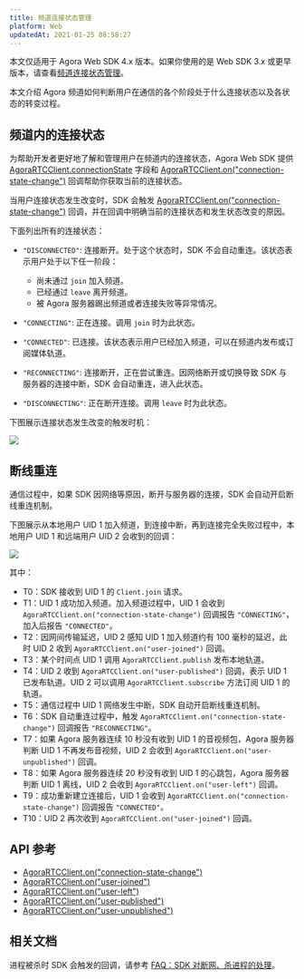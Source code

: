 ```yaml
---
title: 频道连接状态管理
platform: Web
updatedAt: 2021-01-25 08:58:27
---
```


<div class="alert note">本文仅适用于 Agora Web SDK 4.x 版本。如果你使用的是 Web SDK 3.x 或更早版本，请查看<a href="./channel_connection_web?platform=Web">频道连接状态管理</a>。</li></div>

本文介绍 Agora 频道如何判断用户在通信的各个阶段处于什么连接状态以及各状态的转变过程。

## 频道内的连接状态

为帮助开发者更好地了解和管理用户在频道内的连接状态，Agora Web SDK 提供 [AgoraRTCClient.connectionState](./API%20Reference/web_ng/interfaces/iagorartcclient.html#connectionstate) 字段和 [AgoraRTCClient.on("connection-state-change")](./API%20Reference/web_ng/interfaces/iagorartcclient.html#event_connection_state_change) 回调帮助你获取当前的连接状态。

当用户连接状态发生改变时，SDK 会触发 [AgoraRTCClient.on("connection-state-change")](./API%20Reference/web_ng/interfaces/iagorartcclient.html#event_connection_state_change) 回调，并在回调中明确当前的连接状态和发生状态改变的原因。

下面列出所有的连接状态：

- `"DISCONNECTED"`: 连接断开。处于这个状态时，SDK 不会自动重连。该状态表示用户处于以下任一阶段：

  - 尚未通过 `join` 加入频道。
  - 已经通过 `leave` 离开频道。
  - 被 Agora 服务器踢出频道或者连接失败等异常情况。

- `"CONNECTING"`: 正在连接。调用 `join` 时为此状态。

- `"CONNECTED"`: 已连接。该状态表示用户已经加入频道，可以在频道内发布或订阅媒体轨道。

- `"RECONNECTING"`: 连接断开，正在尝试重连。因网络断开或切换导致 SDK 与服务器的连接中断，SDK 会自动重连，进入此状态。

- `"DISCONNECTING"`: 正在断开连接。调用 `leave` 时为此状态。

下图展示连接状态发生改变的触发时机：

![](https://web-cdn.agora.io/docs-files/1611564363184)

## 断线重连

通信过程中，如果 SDK 因网络等原因，断开与服务器的连接，SDK 会自动开启断线重连机制。

下图展示从本地用户 UID 1 加入频道，到连接中断，再到连接完全失败过程中，本地用户 UID 1 和远端用户 UID 2 会收到的回调：

![](https://web-cdn.agora.io/docs-files/1611564461345)

其中：

- T0：SDK 接收到 UID 1 的 `Client.join` 请求。
- T1：UID 1 成功加入频道。加入频道过程中，UID 1 会收到 `AgoraRTCClient.on("connection-state-change")` 回调报告 `"CONNECTING"`，加入后报告 `"CONNECTED"`。
- T2：因网间传输延迟，UID 2 感知 UID 1 加入频道约有 100 毫秒的延迟，此时 UID 2 收到 `AgoraRTCClient.on("user-joined")` 回调。
- T3：某个时间点 UID 1 调用 `AgoraRTCClient.publish` 发布本地轨道。
- T4：UID 2 收到 `AgoraRTCClient.on("user-published")` 回调，表示 UID 1 已发布轨道。UID 2 可以调用 `AgoraRTCClient.subscribe` 方法订阅 UID 1 的轨道。
- T5：通信过程中 UID 1 网络发生中断，SDK 自动开启断线重连机制。
- T6：SDK 自动重连过程中，触发 `AgoraRTCClient.on("connection-state-change")` 回调报告 `"RECONNECTING"`。
- T7：如果 Agora 服务器连续 10 秒没有收到 UID 1 的音视频包，Agora 服务器判断 UID 1 不再发布音视频，UID 2 会收到 `AgoraRTCClient.on("user-unpublished")` 回调。
- T8：如果 Agora 服务器连续 20 秒没有收到 UID 1 的心跳包，Agora 服务器判断 UID 1 离线，UID 2 会收到 `AgoraRTCClient.on("user-left")` 回调。
- T9：成功重新建立连接后，UID 1 会收到 `AgoraRTCClient.on("connection-state-change")` 回调报告 `"CONNECTED"`。
- T10：UID 2 再次收到 `AgoraRTCClient.on("user-joined")` 回调。

## API 参考

- [AgoraRTCClient.on("connection-state-change")](./API%20Reference/web_ng/interfaces/iagorartcclient.html#event_connection_state_change)
- [AgoraRTCClient.on("user-joined")](./API%20Reference/web_ng/interfaces/iagorartcclient.html#event_user_joined)
- [AgoraRTCClient.on("user-left")](./API%20Reference/web_ng/interfaces/iagorartcclient.html#event_user_left)
- [AgoraRTCClient.on("user-published")](./API%20Reference/web_ng/interfaces/iagorartcclient.html#event_user_published)
- [AgoraRTCClient.on("user-unpublished")](./API%20Reference/web_ng/interfaces/iagorartcclient.html#event_user_unpublished)

## 相关文档

进程被杀时 SDK 会触发的回调，请参考 [FAQ：SDK 对断网、杀进程的处理](https://docs.agora.io/cn/faq/sdk_behavior)。
